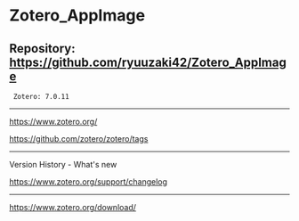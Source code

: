# Zotero_AppImage

## Repository: https://github.com/ryuuzaki42/Zotero_AppImage
     Zotero: 7.0.11

---

https://www.zotero.org/

https://github.com/zotero/zotero/tags

---
Version History - What's new

https://www.zotero.org/support/changelog

---

https://www.zotero.org/download/
